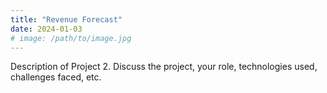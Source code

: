 ```yaml
---
title: "Revenue Forecast"
date: 2024-01-03
# image: /path/to/image.jpg
---
```


Description of Project 2. Discuss the project, your role, technologies used, challenges faced, etc.

